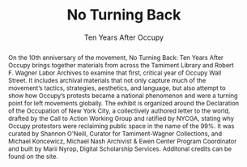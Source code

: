 ---
pid: occupy
done: true
title: No Turning Back
subtitle: Ten Years After Occupy
featured: true
category: Other
tags:
- exhibition
cohort_year: '2021'
abstract: 'On the 10th anniversary of the movement, No Turning Back: Ten Years After
  Occupy brings together materials from across the Tamiment Library and Robert F.
  Wagner Labor Archives to examine that first, critical year of Occupy Wall Street.
  It includes archival materials that not only capture much of the movement’s tactics,
  strategies, aesthetics, and language, but also attempt to show how Occupy’s protests
  became a national phenomenon and were a turning point for left movements globally.
  The exhibit is organized around the Declaration of the Occupation of New York City,
  a collectively authored letter to the world, drafted by the Call to Action Working
  Group and ratified by NYCGA, stating why Occupy protestors were reclaiming public
  space in the name of the 99%. It was curated by Shannon O''Neill, Curator for Tamiment-Wagner
  Collections, and Michael Koncewicz, Michael Nash Archivist & Ewen Center Program
  Coordinator and built by Marii Nyrop, Digital Scholarship Services. Additonal credits
  can be found on the site.'
limerick: |-
  Downtown, revolutionaries poured
  Through Zucotti, and archivists stored
  Their papers. Now this Wax site's
  All there is (no wealth tax, right?)
  Because Occupy's got Thermidor'ed.
pis:
- nyrop
link: https://specialcollections.hosting.nyu.edu/exhibitions/occupy/
image: https://nyu-dh.github.io/website-media/files/projects/occupy.jpg
original_img: https://image1.dlib.nyu.edu:8183/iiif/2/photo%2Ftamwag_tam630_cuid34928%2Ftamwag_tam630_cuid34928_n000001_d.jp2/full/800,/0/default.jpg
order: '011'
layout: project
---